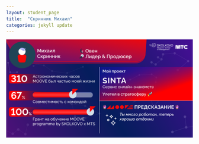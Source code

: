 ```yaml
---
layout: student_page
title:  "Скринник Михаил"
categories: jekyll update
---
```

<img class="img-fluid" src="/img/posts/Скринник Михаил.png" alt="moove-1">
